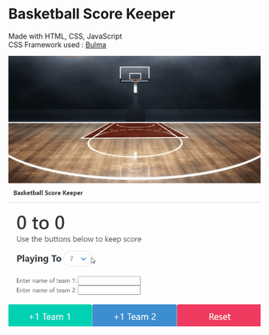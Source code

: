 # Basketball Score Keeper

Made with HTML, CSS, JavaScript <br>
CSS Framework used : [Bulma](https://bulma.io/)

<img src="https://github.com/legendkong/Score_Keeper/blob/master/scoreKeeper.gif">
